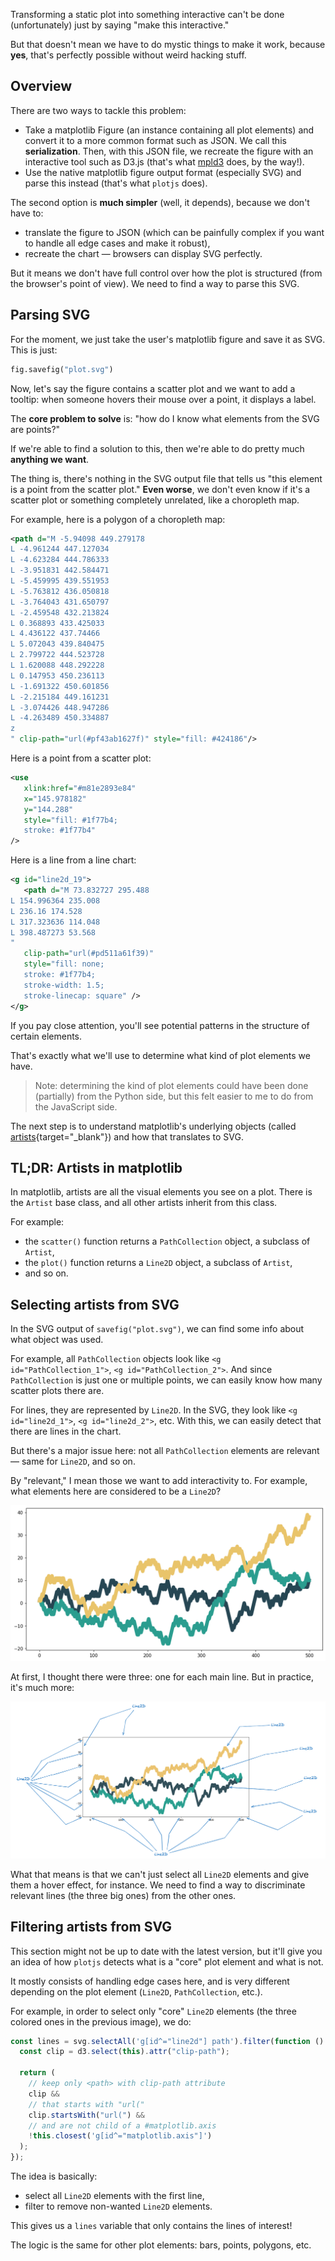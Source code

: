 Transforming a static plot into something interactive can't be done (unfortunately) just by saying "make this interactive."

But that doesn't mean we have to do mystic things to make it work, because **yes**, that's perfectly possible without weird hacking stuff.

## Overview

There are two ways to tackle this problem:

- Take a matplotlib Figure (an instance containing all plot elements) and convert it to a more common format such as JSON. We call this **serialization**. Then, with this JSON file, we recreate the figure with an interactive tool such as D3.js (that's what [mpld3](https://github.com/mpld3/mpld3) does, by the way!).
- Use the native matplotlib figure output format (especially SVG) and parse this instead (that's what `plotjs` does).

The second option is **much simpler** (well, it depends), because we don't have to:

- translate the figure to JSON (which can be painfully complex if you want to handle all edge cases and make it robust),
- recreate the chart — browsers can display SVG perfectly.

But it means we don't have full control over how the plot is structured (from the browser's point of view). We need to find a way to parse this SVG.

## Parsing SVG

For the moment, we just take the user's matplotlib figure and save it as SVG. This is just:

```python
fig.savefig("plot.svg")
```

Now, let's say the figure contains a scatter plot and we want to add a tooltip: when someone hovers their mouse over a point, it displays a label.

The **core problem to solve** is: "how do I know what elements from the SVG are points?"

If we're able to find a solution to this, then we're able to do pretty much **anything we want**.

The thing is, there's nothing in the SVG output file that tells us "this element is a point from the scatter plot." **Even worse**, we don't even know if it's a scatter plot or something completely unrelated, like a choropleth map.

For example, here is a polygon of a choropleth map:

```svg
<path d="M -5.94098 449.279178
L -4.961244 447.127034
L -4.623284 444.786333
L -3.951831 442.584471
L -5.459995 439.551953
L -5.763812 436.050818
L -3.764043 431.650797
L -2.459548 432.213824
L 0.368893 433.425033
L 4.436122 437.74466
L 5.072043 439.840475
L 2.799722 444.523728
L 1.620088 448.292228
L 0.147953 450.236113
L -1.691322 450.601856
L -2.215184 449.161231
L -3.074426 448.947286
L -4.263489 450.334887
z
" clip-path="url(#pf43ab1627f)" style="fill: #424186"/>
```

Here is a point from a scatter plot:

```svg
<use
   xlink:href="#m81e2893e84"
   x="145.978182"
   y="144.288"
   style="fill: #1f77b4;
   stroke: #1f77b4"
/>
```

Here is a line from a line chart:

```svg
<g id="line2d_19">
   <path d="M 73.832727 295.488
L 154.996364 235.008
L 236.16 174.528
L 317.323636 114.048
L 398.487273 53.568
"
   clip-path="url(#pd511a61f39)"
   style="fill: none;
   stroke: #1f77b4;
   stroke-width: 1.5;
   stroke-linecap: square" />
</g>
```

If you pay close attention, you'll see potential patterns in the structure of certain elements.

That's exactly what we'll use to determine what kind of plot elements we have.

> Note: determining the kind of plot elements could have been done (partially) from the Python side, but this felt easier to me to do from the JavaScript side.

The next step is to understand matplotlib's underlying objects (called [artists](https://matplotlib.org/stable/users/explain/artists/artist_intro.html){target="\_blank"}) and how that translates to SVG.

## TL;DR: Artists in matplotlib

In matplotlib, artists are all the visual elements you see on a plot. There is the `Artist` base class, and all other artists inherit from this class.

For example:

- the `scatter()` function returns a `PathCollection` object, a subclass of `Artist`,
- the `plot()` function returns a `Line2D` object, a subclass of `Artist`,
- and so on.

## Selecting artists from SVG

In the SVG output of `savefig("plot.svg")`, we can find some info about what object was used.

For example, all `PathCollection` objects look like `<g id="PathCollection_1">`, `<g id="PathCollection_2">`. And since `PathCollection` is just one or multiple points, we can easily know how many scatter plots there are.

For lines, they are represented by `Line2D`. In the SVG, they look like `<g id="line2d_1">`, `<g id="line2d_2">`, etc. With this, we can easily detect that there are lines in the chart.

But there's a major issue here: not all `PathCollection` elements are relevant — same for `Line2D`, and so on.

By "relevant," I mean those we want to add interactivity to. For example, what elements here are considered to be a `Line2D`?

![](../img/how-it-works-1.png)

At first, I thought there were three: one for each main line. But in practice, it's much more:

![](../img/how-it-works-2.png)

What that means is that we can't just select all `Line2D` elements and give them a hover effect, for instance. We need to find a way to discriminate relevant lines (the three big ones) from the other ones.

## Filtering artists from SVG

This section might not be up to date with the latest version, but it'll give you an idea of how `plotjs` detects what is a "core" plot element and what is not.

It mostly consists of handling edge cases here, and is very different depending on the plot element (`Line2D`, `PathCollection`, etc.).

For example, in order to select only "core" `Line2D` elements (the three colored ones in the previous image), we do:

```javascript
const lines = svg.selectAll('g[id^="line2d"] path').filter(function () {
  const clip = d3.select(this).attr("clip-path");

  return (
    // keep only <path> with clip-path attribute
    clip &&
    // that starts with "url("
    clip.startsWith("url(") &&
    // and are not child of a #matplotlib.axis
    !this.closest('g[id^="matplotlib.axis"]')
  );
});
```

The idea is basically:

- select all `Line2D` elements with the first line,
- filter to remove non-wanted `Line2D` elements.

This gives us a `lines` variable that only contains the lines of interest!

The logic is the same for other plot elements: bars, points, polygons, etc.
